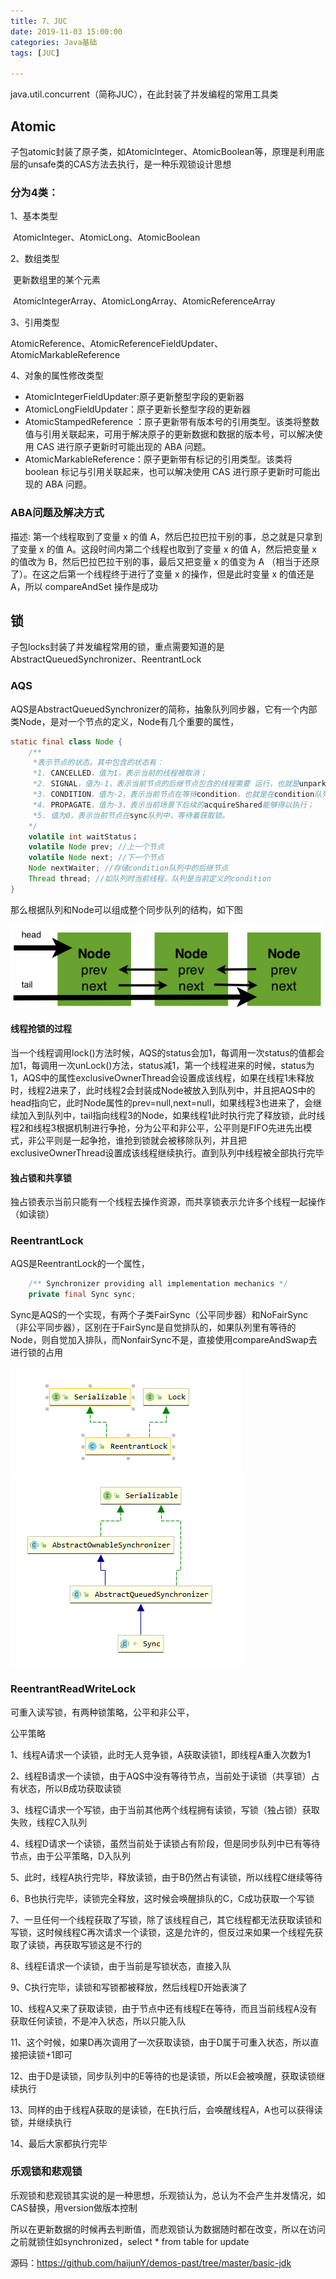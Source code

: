 ```yaml
---
title: 7、JUC
date: 2019-11-03 15:00:00
categories: Java基础
tags: [JUC]

---
```


java.util.concurrent（简称JUC），在此封装了并发编程的常用工具类

## Atomic

子包atomic封装了原子类，如AtomicInteger、AtomicBoolean等，原理是利用底层的unsafe类的CAS方法去执行，是一种乐观锁设计思想

### 分为4类：

1、基本类型

​	AtomicInteger、AtomicLong、AtomicBoolean 

2、数组类型

​	更新数组里的某个元素

​	AtomicIntegerArray、AtomicLongArray、AtomicReferenceArray 

3、引用类型

​	AtomicReference、AtomicReferenceFieldUpdater、AtomicMarkableReference 

4、对象的属性修改类型

- AtomicIntegerFieldUpdater:原子更新整型字段的更新器
- AtomicLongFieldUpdater：原子更新长整型字段的更新器
- AtomicStampedReference ：原子更新带有版本号的引用类型。该类将整数值与引用关联起来，可用于解决原子的更新数据和数据的版本号，可以解决使用 CAS 进行原子更新时可能出现的 ABA 问题。
- AtomicMarkableReference：原子更新带有标记的引用类型。该类将 boolean 标记与引用关联起来，也可以解决使用 CAS 进行原子更新时可能出现的 ABA 问题。

### ABA问题及解决方式

描述: 第一个线程取到了变量 x 的值 A，然后巴拉巴拉干别的事，总之就是只拿到了变量 x 的值 A。这段时间内第二个线程也取到了变量 x 的值 A，然后把变量 x 的值改为 B，然后巴拉巴拉干别的事，最后又把变量 x 的值变为 A （相当于还原了）。在这之后第一个线程终于进行了变量 x 的操作，但是此时变量 x 的值还是 A，所以 compareAndSet 操作是成功

## 锁

子包locks封装了并发编程常用的锁，重点需要知道的是AbstractQueuedSynchronizer、ReentrantLock

### AQS

AQS是AbstractQueuedSynchronizer的简称，抽象队列同步器，它有一个内部类Node，是对一个节点的定义，Node有几个重要的属性，

```java
static final class Node {
	/**
	 *表示节点的状态。其中包含的状态有：
	 *1. CANCELLED，值为1，表示当前的线程被取消；
	 *2. SIGNAL，值为-1，表示当前节点的后继节点包含的线程需要 运行，也就是unpark；
	 *3. CONDITION，值为-2，表示当前节点在等待condition，也就是在condition队列中；
	 *4. PROPAGATE，值为-3，表示当前场景下后续的acquireShared能够得以执行；
	 *5. 值为0，表示当前节点在sync队列中，等待着获取锁。
	*/
	volatile int waitStatus；
	volatile Node prev; //上一个节点
	volatile Node next; //下一个节点
    Node nextWaiter; //存储condition队列中的后继节点
    Thread thread; //如队列时当前线程，队列是当前定义的condition
}
```

那么根据队列和Node可以组成整个同步队列的结构，如下图

<img src="../../images/同步队列.png">

#### 线程抢锁的过程

当一个线程调用lock()方法时候，AQS的status会加1，每调用一次status的值都会加1，每调用一次unLock()方法，status减1，第一个线程进来的时候，status为1，AQS中的属性exclusiveOwnerThread会设置成该线程，如果在线程1未释放时，线程2进来了，此时线程2会封装成Node被放入到队列中，并且把AQS中的head指向它，此时Node属性的prev=null,next=null，如果线程3也进来了，会继续加入到队列中，tail指向线程3的Node，如果线程1此时执行完了释放锁，此时线程2和线程3根据机制进行争抢，分为公平和非公平，公平则是FIFO先进先出模式，非公平则是一起争抢，谁抢到锁就会被移除队列，并且把exclusiveOwnerThread设置成该线程继续执行。直到队列中线程被全部执行完毕

#### 独占锁和共享锁

独占锁表示当前只能有一个线程去操作资源，而共享锁表示允许多个线程一起操作（如读锁）

### ReentrantLock

AQS是ReentrantLock的一个属性，

```java
    /** Synchronizer providing all implementation mechanics */
    private final Sync sync;
```

Sync是AQS的一个实现，有两个子类FairSync（公平同步器）和NoFairSync（非公平同步器），区别在于FairSync是自觉排队的，如果队列里有等待的Node，则自觉加入排队，而NonfairSync不是，直接使用compareAndSwap去进行锁的占用

<img src="../../images/ReentrantLock类关系图.png"><img src="../../images/Sync类关系图.png">

### ReentrantReadWriteLock

可重入读写锁，有两种锁策略，公平和非公平，

公平策略

1、线程A请求一个读锁，此时无人竞争锁，A获取读锁1，即线程A重入次数为1

2、线程B请求一个读锁，由于AQS中没有等待节点，当前处于读锁（共享锁）占有状态，所以B成功获取读锁

3、线程C请求一个写锁，由于当前其他两个线程拥有读锁，写锁（独占锁）获取失败，线程C入队列

4、线程D请求一个读锁，虽然当前处于读锁占有阶段，但是同步队列中已有等待节点，由于公平策略，D入队列

5、此时，线程A执行完毕，释放读锁，由于B仍然占有读锁，所以线程C继续等待

6、B也执行完毕，读锁完全释放，这时候会唤醒排队的C，C成功获取一个写锁

7、一旦任何一个线程获取了写锁，除了该线程自己，其它线程都无法获取读锁和写锁，这时候线程C再次请求一个读锁，这是允许的，但反过来如果一个线程先获取了读锁，再获取写锁这是不行的

8、线程E请求一个读锁，由于当前是写锁状态，直接入队

9、C执行完毕，读锁和写锁都被释放，然后线程D开始表演了

10、线程A又来了获取读锁，由于节点中还有线程E在等待，而且当前线程A没有获取任何读锁，不是冲入状态，所以只能入队

11、这个时候，如果D再次调用了一次获取读锁，由于D属于可重入状态，所以直接把读锁+1即可

12、由于D是读锁，同步队列中的E等待的也是读锁，所以E会被唤醒，获取读锁继续执行

13、同样的由于线程A获取的是读锁，在E执行后，会唤醒线程A，A也可以获得读锁，并继续执行

14、最后大家都执行完毕

### 乐观锁和悲观锁

乐观锁和悲观锁其实说的是一种思想，乐观锁认为，总认为不会产生并发情况，如CAS替换，用version做版本控制

所以在更新数据的时候再去判断值，而悲观锁认为数据随时都在改变，所以在访问之前就锁住如synchronized，select * from table for update

源码：https://github.com/haijunY/demos-past/tree/master/basic-jdk